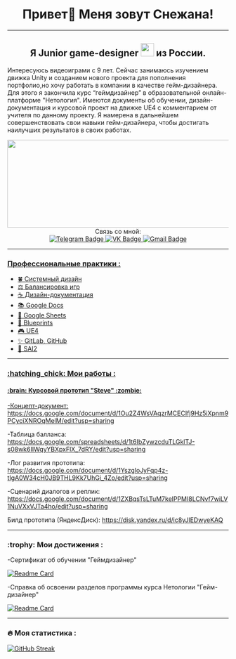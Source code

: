 <h1>
<div align="center">
Привет👋 Меня зовут Снежана!
</div>
</h1>

---

<div align="center">
<h2>
   Я Junior game-designer <img src="https://media.giphy.com/media/WUlplcMpOCEmTGBtBW/giphy.gif" width="30"> из России.
</div>
</h2>

Интересуюсь видеоиграми с 9 лет. Сейчас занимаюсь изучением движка Unity и созданием нового проекта для пополнения портфолио,но хочу работать в компании в качестве гейм-дизайнера. Для этого я закончила курс “геймдизайнер” в образовательной онлайн-платформе "Нетология". Имеются документы об обучении, дизайн-документация и курсовой проект на движке UE4 с комментарием от учителя по данному проекту. Я намерена в дальнейшем совершенствовать свои навыки гейм-дизайнера, чтобы достигать наилучших результатов в своих работах.

<div align="center">
 <img src="https://raw.githubusercontent.com/FilimonovAlexey/FilimonovAlexey/50be29f8a24667802c3fa5393c879a2db3caf641/assets/github-snake.svg" width="800" height="200"/>
</div>

<div align="center">
 Cвязь со мной:
</div>

<div align="center">
  <a href="https://t.me/SnezhkaPie" target="_blank">
    <img src="https://img.shields.io/badge/Telegram-blue?style=for-the-badge&logo=Telegram&logoColor=white" alt="Telegram Badge"/>
  </a>
  <a href="https://vk.com/snezhopkatatarskaya" target="_blank">
   <img src="https://img.shields.io/badge/VK-blue?style=for-the-badge&logo=VK&logoColor=white" alt="VK Badge"/>
  </a>
  <a href="mailto:snezkaplaygames3@gmail.com" target="_blank">
   <img src="https://img.shields.io/badge/Gmail-red?style=for-the-badge&logo=Gmail&logoColor=white" alt="Gmail Badge"/>
</div>

---

<h3>
Профессиональные практики :
</h3>

- :four_leaf_clover: Системный дизайн
- :balance_scale: Балансировка игр
- :coffee: Дизайн-документация
- :books: Google Docs
- :star2: Google Sheets
- :space_invader: Blueprints
- :video_game: UE4
- :sparkles: GitLab, GitHub
- :art: SAI2

---

<h3>
:hatching_chick: Мои работы :
</h3>

<h4>
:brain: Курсовой прототип "Steve" :zombie:
</h4>

-Концепт-документ: https://docs.google.com/document/d/1Ou2Z4WsVAqzrMCECIfj9Hz5iXpnm9PCyciXNROqMelM/edit?usp=sharing

-Таблица балланса: https://docs.google.com/spreadsheets/d/1t6IbZywzcduTLGklTJ-s08wk6IIWqyYBXpxFlX_7dRY/edit?usp=sharing

-Лог развития прототипа: https://docs.google.com/document/d/1YszgloJyFqp4z-tIgA0W34cH0JB9THL9Kk7UhGi_4Zo/edit?usp=sharing

-Сценарий диалогов и реплик: https://docs.google.com/document/d/1ZXBqsTsLTuM7kelPPMI8LCNvf7wiLV1NuVXxVJTa4ho/edit?usp=sharing

Билд прототипа (ЯндексДиск): https://disk.yandex.ru/d/ic8yJlEDwyeKAQ

---

<h3>
:trophy: Мои достижения :
</h3>

-Сертификат об обучении "Геймдизайнер" 
   
[![Readme Card](https://github-readme-stats.vercel.app/api/pin/?username=SnezhkaPie=anuraghazra&repo=Certificate=github-readme-stats)](https://github.com/SnezhkaPie/Certificate/blob/main/certificate.pdf)

-Справка об освоении разделов программы курса Нетологии "Гейм-дизайнер"

[![Readme Card](https://github-readme-stats.vercel.app/api/pin/?username=SnezhkaPie=anuraghazra&repo=ReferenceNetology=github-readme-stats)](https://github.com/SnezhkaPie/ReferenceNetology/blob/main/%D0%A1%D0%BF%D1%80%D0%B0%D0%B2%D0%BA%D0%B0.pdf)

---

### :fire: Моя статистика :
[![GitHub Streak](http://github-readme-streak-stats.herokuapp.com?user=SnezhkaPie&theme=midnight-purple&hide_border=%D0%B8%D1%81%D1%82%D0%B8%D0%BD%D0%BD%D1%8B%D0%B9&locale=ru)](https://git.io/streak-stats)


